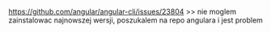 https://github.com/angular/angular-cli/issues/23804 >> nie moglem zainstalowac najnowszej wersji, poszukalem na repo angulara i jest problem